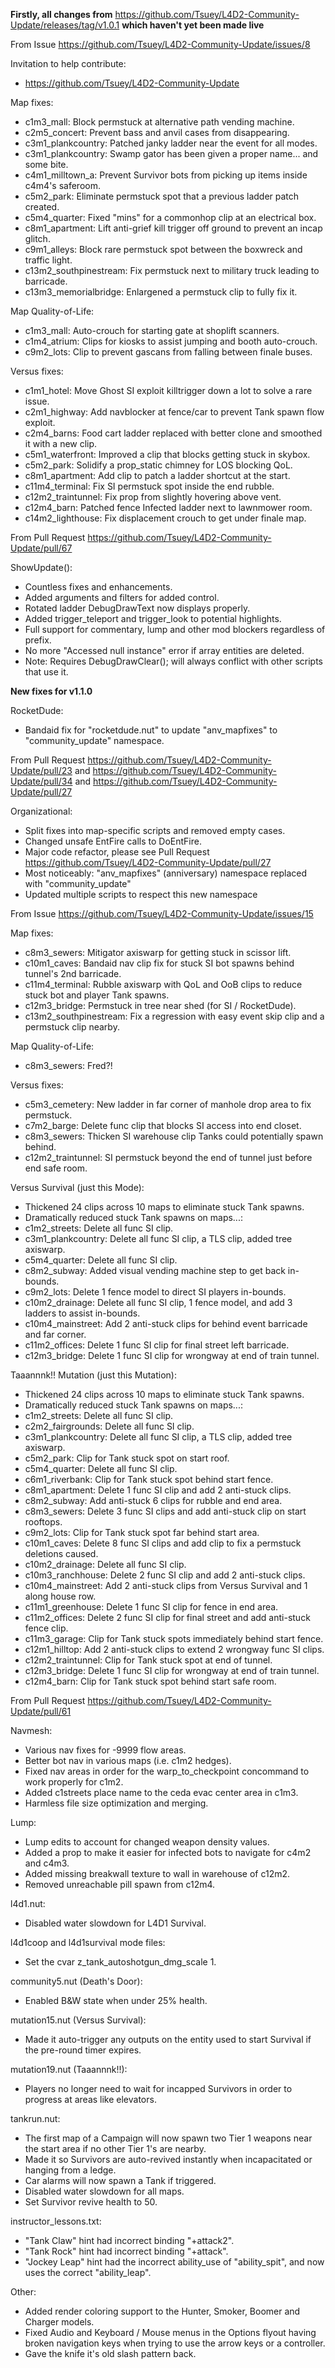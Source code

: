 **Firstly, all changes from** https://github.com/Tsuey/L4D2-Community-Update/releases/tag/v1.0.1 **which haven't yet been made live**

From Issue https://github.com/Tsuey/L4D2-Community-Update/issues/8

Invitation to help contribute:
- https://github.com/Tsuey/L4D2-Community-Update

Map fixes:
- c1m3_mall: Block permstuck at alternative path vending machine.
- c2m5_concert: Prevent bass and anvil cases from disappearing.
- c3m1_plankcountry: Patched janky ladder near the event for all modes.
- c3m1_plankcountry: Swamp gator has been given a proper name... and some bite.
- c4m1_milltown_a: Prevent Survivor bots from picking up items inside c4m4's saferoom.
- c5m2_park: Eliminate permstuck spot that a previous ladder patch created.
- c5m4_quarter: Fixed "mins" for a commonhop clip at an electrical box.
- c8m1_apartment: Lift anti-grief kill trigger off ground to prevent an incap glitch.
- c9m1_alleys: Block rare permstuck spot between the boxwreck and traffic light.
- c13m2_southpinestream: Fix permstuck next to military truck leading to barricade.
- c13m3_memorialbridge: Enlargened a permstuck clip to fully fix it.

Map Quality-of-Life:
- c1m3_mall: Auto-crouch for starting gate at shoplift scanners.
- c1m4_atrium: Clips for kiosks to assist jumping and booth auto-crouch.
- c9m2_lots: Clip to prevent gascans from falling between finale buses.

Versus fixes:
- c1m1_hotel: Move Ghost SI exploit killtrigger down a lot to solve a rare issue.
- c2m1_highway: Add navblocker at fence/car to prevent Tank spawn flow exploit.
- c2m4_barns: Food cart ladder replaced with better clone and smoothed it with a new clip.
- c5m1_waterfront: Improved a clip that blocks getting stuck in skybox.
- c5m2_park: Solidify a prop_static chimney for LOS blocking QoL.
- c8m1_apartment: Add clip to patch a ladder shortcut at the start.
- c11m4_terminal: Fix SI permstuck spot inside the end rubble.
- c12m2_traintunnel: Fix prop from slightly hovering above vent.
- c12m4_barn: Patched fence Infected ladder next to lawnmower room.
- c14m2_lighthouse: Fix displacement crouch to get under finale map.

From Pull Request https://github.com/Tsuey/L4D2-Community-Update/pull/67

ShowUpdate():
- Countless fixes and enhancements.
- Added arguments and filters for added control.
- Rotated ladder DebugDrawText now displays properly.
- Added trigger_teleport and trigger_look to potential highlights.
- Full support for commentary, lump and other mod blockers regardless of prefix.
- No more "Accessed null instance" error if array entities are deleted.
- Note: Requires DebugDrawClear(); will always conflict with other scripts that use it.

**New fixes for v1.1.0**

RocketDude:
- Bandaid fix for "rocketdude.nut" to update "anv_mapfixes" to "community_update" namespace.

From Pull Request https://github.com/Tsuey/L4D2-Community-Update/pull/23 and https://github.com/Tsuey/L4D2-Community-Update/pull/34 and https://github.com/Tsuey/L4D2-Community-Update/pull/27

Organizational:
- Split fixes into map-specific scripts and removed empty cases.
- Changed unsafe EntFire calls to DoEntFire.
- Major code refactor, please see Pull Request https://github.com/Tsuey/L4D2-Community-Update/pull/27
- Most noticeably: "anv_mapfixes" (anniversary) namespace replaced with "community_update"
- Updated multiple scripts to respect this new namespace

From Issue https://github.com/Tsuey/L4D2-Community-Update/issues/15

Map fixes:
- c8m3_sewers: Mitigator axiswarp for getting stuck in scissor lift.
- c10m1_caves: Bandaid nav clip fix for stuck SI bot spawns behind tunnel's 2nd barricade.
- c11m4_terminal: Rubble axiswarp with QoL and OoB clips to reduce stuck bot and player Tank spawns.
- c12m3_bridge: Permstuck in tree near shed (for SI / RocketDude).
- c13m2_southpinestream: Fix a regression with easy event skip clip and a permstuck clip nearby.

Map Quality-of-Life:
- c8m3_sewers: Fred?!

Versus fixes:
- c5m3_cemetery: New ladder in far corner of manhole drop area to fix permstuck.
- c7m2_barge: Delete func clip that blocks SI access into end closet.
- c8m3_sewers: Thicken SI warehouse clip Tanks could potentially spawn behind.
- c12m2_traintunnel: SI permstuck beyond the end of tunnel just before end safe room.

Versus Survival (just this Mode):
- Thickened 24 clips across 10 maps to eliminate stuck Tank spawns.
- Dramatically reduced stuck Tank spawns on maps...:
- c1m2_streets: Delete all func SI clip.
- c3m1_plankcountry: Delete all func SI clip, a TLS clip, added tree axiswarp.
- c5m4_quarter: Delete all func SI clip.
- c8m2_subway: Added visual vending machine step to get back in-bounds.
- c9m2_lots: Delete 1 fence model to direct SI players in-bounds.
- c10m2_drainage: Delete all func SI clip, 1 fence model, and add 3 ladders to assist in-bounds.
- c10m4_mainstreet: Add 2 anti-stuck clips for behind event barricade and far corner.
- c11m2_offices: Delete 1 func SI clip for final street left barricade.
- c12m3_bridge: Delete 1 func SI clip for wrongway at end of train tunnel.

Taaannnk!! Mutation (just this Mutation):
- Thickened 24 clips across 10 maps to eliminate stuck Tank spawns.
- Dramatically reduced stuck Tank spawns on maps...:
- c1m2_streets: Delete all func SI clip.
- c2m2_fairgrounds: Delete all func SI clip.
- c3m1_plankcountry: Delete all func SI clip, a TLS clip, added tree axiswarp.
- c5m2_park: Clip for Tank stuck spot on start roof.
- c5m4_quarter: Delete all func SI clip.
- c6m1_riverbank: Clip for Tank stuck spot behind start fence.
- c8m1_apartment: Delete 1 func SI clip and add 2 anti-stuck clips.
- c8m2_subway: Add anti-stuck 6 clips for rubble and end area.
- c8m3_sewers: Delete 3 func SI clips and add anti-stuck clip on start rooftops.
- c9m2_lots: Clip for Tank stuck spot far behind start area.
- c10m1_caves: Delete 8 func SI clips and add clip to fix a permstuck deletions caused.
- c10m2_drainage: Delete all func SI clip.
- c10m3_ranchhouse: Delete 2 func SI clip and add 2 anti-stuck clips.
- c10m4_mainstreet: Add 2 anti-stuck clips from Versus Survival and 1 along house row.
- c11m1_greenhouse: Delete 1 func SI clip for fence in end area.
- c11m2_offices: Delete 2 func SI clip for final street and add anti-stuck fence clip.
- c11m3_garage: Clip for Tank stuck spots immediately behind start fence.
- c12m1_hilltop: Add 2 anti-stuck clips to extend 2 wrongway func SI clips.
- c12m2_traintunnel: Clip for Tank stuck spot at end of tunnel.
- c12m3_bridge: Delete 1 func SI clip for wrongway at end of train tunnel.
- c12m4_barn: Clip for Tank stuck spot behind start safe room.

From Pull Request https://github.com/Tsuey/L4D2-Community-Update/pull/61

Navmesh:
- Various nav fixes for -9999 flow areas.
- Better bot nav in various maps (i.e. c1m2 hedges).
- Fixed nav areas in order for the warp_to_checkpoint concommand to work properly for c1m2.
- Added c1streets place name to the ceda evac center area in c1m3.
- Harmless file size optimization and merging.

Lump:
- Lump edits to account for changed weapon density values.
- Added a prop to make it easier for infected bots to navigate for c4m2 and c4m3.
- Added missing breakwall texture to wall in warehouse of c12m2.
- Removed unreachable pill spawn from c12m4.

l4d1.nut:
- Disabled water slowdown for L4D1 Survival.

l4d1coop and l4d1survival mode files:
- Set the cvar z_tank_autoshotgun_dmg_scale 1.

community5.nut (Death's Door):
- Enabled B&W state when under 25% health.

mutation15.nut (Versus Survival):
- Made it auto-trigger any outputs on the entity used to start Survival if the pre-round timer expires.

mutation19.nut (Taaannnk!!):
- Players no longer need to wait for incapped Survivors in order to progress at areas like elevators.

tankrun.nut:
- The first map of a Campaign will now spawn two Tier 1 weapons near the start area if no other Tier 1's are nearby.
- Made it so Survivors are auto-revived instantly when incapacitated or hanging from a ledge.
- Car alarms will now spawn a Tank if triggered.
- Disabled water slowdown for all maps.
- Set Survivor revive health to 50.

instructor_lessons.txt:
- "Tank Claw" hint had incorrect binding "+attack2".
- "Tank Rock" hint had incorrect binding "+attack".
- "Jockey Leap" hint had the incorrect ability_use of "ability_spit", and now uses the correct "ability_leap".

Other:
- Added render coloring support to the Hunter, Smoker, Boomer and Charger models.
- Fixed Audio and Keyboard / Mouse menus in the Options flyout having broken navigation keys when trying to use the arrow keys or a controller.
- Gave the knife it's old slash pattern back.
